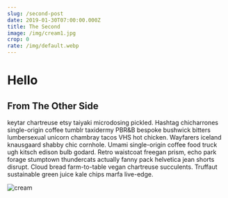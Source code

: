 ```yaml
---
slug: /second-post
date: 2019-01-30T07:00:00.000Z
title: The Second
image: /img/cream1.jpg
crop: 0
rate: /img/default.webp
---
```

# Hello

## From The Other Side

keytar chartreuse etsy taiyaki microdosing pickled. Hashtag chicharrones single-origin coffee tumblr taxidermy PBR&B bespoke bushwick bitters lumbersexual unicorn chambray tacos VHS hot chicken. Wayfarers iceland knausgaard shabby chic cornhole. Umami single-origin coffee food truck ugh kitsch edison bulb godard. Retro waistcoat freegan prism, echo park forage stumptown thundercats actually fanny pack helvetica jean shorts disrupt. Cloud bread farm-to-table vegan chartreuse succulents. Truffaut sustainable green juice kale chips marfa live-edge.

![cream](/img/cream1.jpg)
